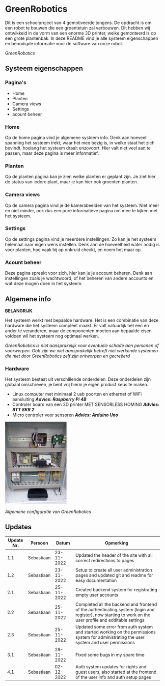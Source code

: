 # GreenRobotics

Dit is een schoolproject van 4 gemotiveerde jongens. De opdracht is om een robot te bouwen die een groentetuin zal verbouwen. Dit hebben wij ontwikkeld in de vorm van een enorme 3D printer, welke gemonteerd is op een grote plantenbak. In deze README vind je alle systeem eigenschappen en benodigde informatie voor de software van onze robot.

_GreenRobotics_

## Systeem eigenschappen

### Pagina's

- Home
- Planten
- Camera views
- Settings
- acount beheer

### Home

Op de home pagina vind je algemene systeem info. Denk aan hoeveel spanning het systeem trekt, waar het mee bezig is, in welke staat het zich bevindt, hoelang het systeem draait enzovoort. Hier valt niet veel aan te passen, maar deze pagina is meer informatief.

### Planten

Op de planten pagina kan je zien welke planten er geplant zijn. Je ziet hier de status van iedere plant, maar je kan hier ook groenten planten.

### Camera views

Op de camera pagina vind je de kamerabeelden van het systeem. Niet meer en niet minder, ook dus een pure informatieve pagina om mee te kijken met het systeem.

### Settings

Op de settings pagina vind je meerdere instellingen. Zo kan je het systeem helemaal naar eigen wens instellen. Denk aan de hoeveelheid water nodig is voor planten, hoe vaak hij op onkruid checkt, en noem het maar op.

### Acount beheer

Deze pagina spreekt voor zich, hier kan je je account beheren. Denk aan instellingen zoals je wachtwoord, of het beheren van andere accounts en wat deze mogen doen in het systeem.

## Algemene info

**BELANGRIJK**

Het systeem werkt met bepaalde hardware. Het is een combinatie van deze hardware die het systeem compleet maakt. Er valt natuurlijk het een en ander te veranderen, maar de componenten moeten aan bepaalde eisen voldoen wil het systeem nog optimaal werken. 

_GreenRobotics is niet aansprakelijk voor eventuele schade aan personen of voorwerpen. Ook zijn we niet aansprakelijk betreft niet werkende systemen die niet door GreenRobotics zelf zijn ontworpen en gecreëerd_

### Hardware

Het systeem bestaat uit verschillende onderdelen. Deze onderdelen zijn globaal omschreven, je bent vrij hierin je eigen product keus te maken.

- Linux computer met minimaal 2 usb poorten en ethernet of WiFi aansluiting _**Advies: Raspberry Pi 4B**_
- Controler board van een 3D printer MET SENSORLESS HOMING _**Advies: BTT SKR 2**_
- Micro controler voor sensoren _**Advies: Arduino Uno**_

<img src="./Static/IMG/config.jpg" alt="drawing" width="200"/>

_Algemene configuratie van GreenRobotics_

## Updates

| Update Nr. | Persoon | Datum | Opmerking |
| ----------- | ----------- | ----------- | ----------- |
| 1.1 | Sebastiaan | 23-11-2022 | Updated the header of the site with all correct redirections to pages |
| 1.2 | Sebastiaan | 23-11-2022 | Setup to create all user administration pages and updated git and readme for easy documentation |
| 2.1 | Sebastiaan | 25-11-2022 | Created backend system for registrating empty user accounts |
| 2.2 | Sebastiaan | 25-11-2022 | Completed all the backend and frontend of the authenticating system (login and register), now starting to work on the user profile and edditable settings |
| 2.3 | Sebastiaan | 25-11-2022 | Updated some error from auth system and started working on the permissions system for administrating the user system and user permissions |
| 3.1 | Sebastiaan | 28-11-2022 | Fixed some bugs in my spare time |
| 4.1 | Sebastiaan | 02-12-2022 | Auth system updates for rights and guest users, also started at the frontend of the user info and auth setup pages |